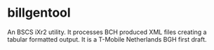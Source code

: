 # billgentool

An BSCS iXr2 utility. It processes BCH produced XML files creating a tabular formatted output. It is a T-Mobile Netherlands BGH first draft. 
